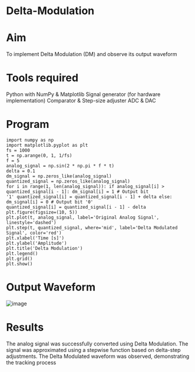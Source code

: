 # Delta-Modulation
 # Aim
 
 To implement Delta Modulation (DM) and observe its output waveform
 
# Tools required

 Python with NumPy & Matplotlib
 Signal generator (for hardware implementation)
 Comparator & Step-size adjuster
 ADC & DAC
 
 # Program
 ```````````````````````````````````````````````````````````````````````````````````````````````````````````````````````````
 import numpy as np
 import matplotlib.pyplot as plt
 fs = 1000
 t = np.arange(0, 1, 1/fs)
 f = 5
 analog_signal = np.sin(2 * np.pi * f * t)
 delta = 0.1
 dm_signal = np.zeros_like(analog_signal)
 quantized_signal = np.zeros_like(analog_signal)
 for i in range(1, len(analog_signal)): if analog_signal[i] > quantized_signal[i - 1]: dm_signal[i] = 1 # Output bit
 '1' quantized_signal[i] = quantized_signal[i - 1] + delta else: dm_signal[i] = 0 # Output bit '0'
 quantized_signal[i] = quantized_signal[i - 1] - delta
 plt.figure(figsize=(10, 5))
 plt.plot(t, analog_signal, label='Original Analog Signal', linestyle='dashed')
 plt.step(t, quantized_signal, where='mid', label='Delta Modulated Signal', color='red')
 plt.xlabel('Time [s]')
 plt.ylabel('Amplitude')
 plt.title('Delta Modulation')
 plt.legend()
 plt.grid()
 plt.show()
 ````````````````````````````````````````````````````````````````````````````````````````````````````````````````````````````
 # Output Waveform
 ![image](https://github.com/user-attachments/assets/aef75f70-b2c3-4ec6-a9e0-95b6c30783b6)
# Results

The analog signal was successfully converted using Delta Modulation.
The signal was approximated using a stepwise function based on delta-step adjustments.
The Delta Modulated waveform was observed, demonstrating the tracking process
